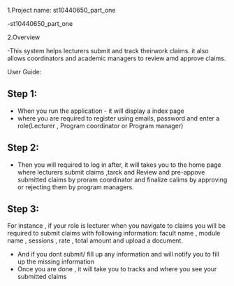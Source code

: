 1.Project name: st10440650_part_one

-st10440650_part_one

2.Overview

-This system helps lecturers submit and track theirwork claims. it also allows coordinators and academic managers to review amd approve claims.

User Guide:

Step 1:
-
- When you run the application - it will display a index page
- where you are required to register using emails, password and enter a role(Lecturer , Program coordinator or Program manager)

Step 2:
-
- Then you will required to log in after, it will takes you to the home page where lecturers submit claims ,tarck and Review and pre-appove submitted claims by proram coordinator and finalize calims by approving or rejecting them by program managers.

Step 3:
-
For instance , if your role is lecturer when you navigate to claims you will be required to submit claims with following information:
facult name , module name , sessions  , rate , total amount and upload a document.

- And if you dont submit/ fill up any information and will notify you to fill up the missing information
- Once you are done , it will take you to tracks and where you see your submitted claims
